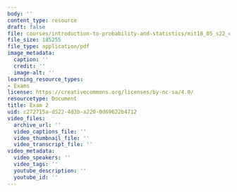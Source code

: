 ```yaml
---
body: ''
content_type: resource
draft: false
file: courses/introduction-to-probability-and-statistics/mit18_05_s22_exam02.pdf
file_size: 185255
file_type: application/pdf
image_metadata:
  caption: ''
  credit: ''
  image-alt: ''
learning_resource_types:
- Exams
license: https://creativecommons.org/licenses/by-nc-sa/4.0/
resourcetype: Document
title: Exam 2
uid: c272715a-d522-4d3b-a220-0d69622b4712
video_files:
  archive_url: ''
  video_captions_file: ''
  video_thumbnail_file: ''
  video_transcript_file: ''
video_metadata:
  video_speakers: ''
  video_tags: ''
  youtube_description: ''
  youtube_id: ''
---
```

